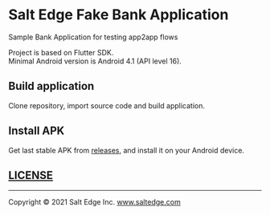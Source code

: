# Salt Edge Fake Bank Application  
Sample Bank Application for testing app2app flows  

Project is based on Flutter SDK.  
Minimal Android version is Android 4.1 (API level 16).  
  
## Build application
Clone repository, import source code and build application.  

## Install APK
Get last stable APK from [releases](https://github.com/saltedge/fake-bank-app/releases/),
and install it on your Android device.  

## [LICENSE](LICENSE)  
  
---
Copyright © 2021 Salt Edge Inc. www.saltedge.com
